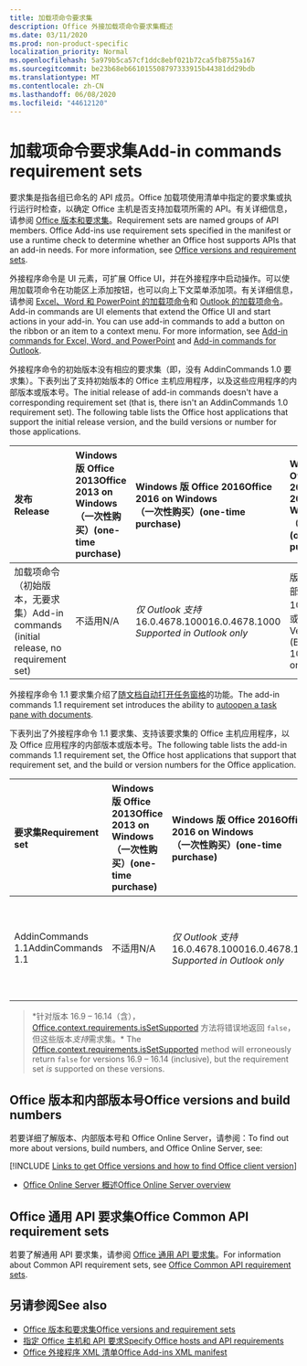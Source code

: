```yaml
---
title: 加载项命令要求集
description: Office 外接加载项命令要求集概述
ms.date: 03/11/2020
ms.prod: non-product-specific
localization_priority: Normal
ms.openlocfilehash: 5a979b5ca57cf1ddc8ebf021b72ca5fb8755a167
ms.sourcegitcommit: be23b68eb661015508797333915b44381dd29bdb
ms.translationtype: MT
ms.contentlocale: zh-CN
ms.lasthandoff: 06/08/2020
ms.locfileid: "44612120"
---
```

# <a name="add-in-commands-requirement-sets"></a><span data-ttu-id="33b18-103">加载项命令要求集</span><span class="sxs-lookup"><span data-stu-id="33b18-103">Add-in commands requirement sets</span></span>

<span data-ttu-id="33b18-p101">要求集是指各组已命名的 API 成员。Office 加载项使用清单中指定的要求集或执行运行时检查，以确定 Office 主机是否支持加载项所需的 API。有关详细信息，请参阅 [Office 版本和要求集](../../develop/office-versions-and-requirement-sets.md)。</span><span class="sxs-lookup"><span data-stu-id="33b18-p101">Requirement sets are named groups of API members. Office Add-ins use requirement sets specified in the manifest or use a runtime check to determine whether an Office host supports APIs that an add-in needs. For more information, see [Office versions and requirement sets](../../develop/office-versions-and-requirement-sets.md).</span></span>

<span data-ttu-id="33b18-p102">外接程序命令是 UI 元素，可扩展 Office UI，并在外接程序中启动操作。可以使用加载项命令在功能区上添加按钮，也可以向上下文菜单添加项。有关详细信息，请参阅 [Excel、Word 和 PowerPoint 的加载项命令](../../design/add-in-commands.md)和 [Outlook 的加载项命令](../../outlook/add-in-commands-for-outlook.md)。</span><span class="sxs-lookup"><span data-stu-id="33b18-p102">Add-in commands are UI elements that extend the Office UI and start actions in your add-in. You can use add-in commands to add a button on the ribbon or an item to a context menu. For more information, see [Add-in commands for Excel, Word, and PowerPoint](../../design/add-in-commands.md) and [Add-in commands for Outlook](../../outlook/add-in-commands-for-outlook.md).</span></span>

<span data-ttu-id="33b18-p103">外接程序命令的初始版本没有相应的要求集（即，没有 AddinCommands 1.0 要求集）。下表列出了支持初始版本的 Office 主机应用程序，以及这些应用程序的内部版本或版本号。</span><span class="sxs-lookup"><span data-stu-id="33b18-p103">The initial release of add-in commands doesn't have a corresponding requirement set (that is, there isn't an AddinCommands 1.0 requirement set). The following table lists the Office host applications that support the initial release version, and the build versions or number for those applications.</span></span>  

| <span data-ttu-id="33b18-112">发布</span><span class="sxs-lookup"><span data-stu-id="33b18-112">Release</span></span>   |  <span data-ttu-id="33b18-113">Windows 版 Office 2013</span><span class="sxs-lookup"><span data-stu-id="33b18-113">Office 2013 on Windows</span></span><br><span data-ttu-id="33b18-114">（一次性购买）</span><span class="sxs-lookup"><span data-stu-id="33b18-114">(one-time purchase)</span></span> | <span data-ttu-id="33b18-115">Windows 版 Office 2016</span><span class="sxs-lookup"><span data-stu-id="33b18-115">Office 2016 on Windows</span></span><br><span data-ttu-id="33b18-116">（一次性购买）</span><span class="sxs-lookup"><span data-stu-id="33b18-116">(one-time purchase)</span></span> | <span data-ttu-id="33b18-117">Windows 版 Office 2019</span><span class="sxs-lookup"><span data-stu-id="33b18-117">Office 2019 on Windows</span></span><br><span data-ttu-id="33b18-118">（一次性购买）</span><span class="sxs-lookup"><span data-stu-id="33b18-118">(one-time purchase)</span></span> | <span data-ttu-id="33b18-119">Windows 版 Office</span><span class="sxs-lookup"><span data-stu-id="33b18-119">Office on Windows</span></span><br><span data-ttu-id="33b18-120">（已连接到 Office 365 订阅）</span><span class="sxs-lookup"><span data-stu-id="33b18-120">(connected to Office 365 subscription)</span></span>   |  <span data-ttu-id="33b18-121">iPad 版 Office</span><span class="sxs-lookup"><span data-stu-id="33b18-121">Office on iPad</span></span><br><span data-ttu-id="33b18-122">（已连接到 Office 365 订阅）</span><span class="sxs-lookup"><span data-stu-id="33b18-122">(connected to Office 365 subscription)</span></span>  |  <span data-ttu-id="33b18-123">Mac 版 Office</span><span class="sxs-lookup"><span data-stu-id="33b18-123">Office on Mac</span></span><br><span data-ttu-id="33b18-124">（连接到 Office 365 订阅）</span><span class="sxs-lookup"><span data-stu-id="33b18-124">(connected to Office 365 subscription)</span></span>  | <span data-ttu-id="33b18-125">Office 网页版</span><span class="sxs-lookup"><span data-stu-id="33b18-125">Office on the web</span></span>  |
|:-----|:-----|:-----|:-----|:-----|:-----|:-----|:-----|
| <span data-ttu-id="33b18-126">加载项命令（初始版本，无要求集）</span><span class="sxs-lookup"><span data-stu-id="33b18-126">Add-in commands (initial release, no requirement set)</span></span> | <span data-ttu-id="33b18-127">不适用</span><span class="sxs-lookup"><span data-stu-id="33b18-127">N/A</span></span> | <span data-ttu-id="33b18-128">*仅 Outlook 支持* 16.0.4678.1000</span><span class="sxs-lookup"><span data-stu-id="33b18-128">16.0.4678.1000 *Supported in Outlook only*</span></span> | <span data-ttu-id="33b18-129">版本 1809（内部版本 10827.20150）或更高版本</span><span class="sxs-lookup"><span data-stu-id="33b18-129">Version 1809 (Build 10827.20150) or later</span></span> |<span data-ttu-id="33b18-130">版本 1603（内部版本 6769.0000）或更高版本</span><span class="sxs-lookup"><span data-stu-id="33b18-130">Version 1603 (Build 6769.0000) or later</span></span> | <span data-ttu-id="33b18-131">不适用</span><span class="sxs-lookup"><span data-stu-id="33b18-131">N/A</span></span> | <span data-ttu-id="33b18-132">15.33 或更高版本</span><span class="sxs-lookup"><span data-stu-id="33b18-132">15.33 or later</span></span>| <span data-ttu-id="33b18-133">2016 年 1 月</span><span class="sxs-lookup"><span data-stu-id="33b18-133">January 2016</span></span> |

<span data-ttu-id="33b18-134">外接程序命令 1.1 要求集介绍了[随文档自动打开任务窗格](../../develop/automatically-open-a-task-pane-with-a-document.md)的功能。</span><span class="sxs-lookup"><span data-stu-id="33b18-134">The add-in commands 1.1 requirement set introduces the ability to [autoopen a task pane with documents](../../develop/automatically-open-a-task-pane-with-a-document.md).</span></span>

<span data-ttu-id="33b18-135">下表列出了外接程序命令 1.1 要求集、支持该要求集的 Office 主机应用程序，以及 Office 应用程序的内部版本或版本号。</span><span class="sxs-lookup"><span data-stu-id="33b18-135">The following table lists the add-in commands 1.1 requirement set, the Office host applications that support that requirement set, and the build or version numbers for the Office application.</span></span>

|  <span data-ttu-id="33b18-136">要求集</span><span class="sxs-lookup"><span data-stu-id="33b18-136">Requirement set</span></span>  |  <span data-ttu-id="33b18-137">Windows 版 Office 2013</span><span class="sxs-lookup"><span data-stu-id="33b18-137">Office 2013 on Windows</span></span><br><span data-ttu-id="33b18-138">（一次性购买）</span><span class="sxs-lookup"><span data-stu-id="33b18-138">(one-time purchase)</span></span> | <span data-ttu-id="33b18-139">Windows 版 Office 2016</span><span class="sxs-lookup"><span data-stu-id="33b18-139">Office 2016 on Windows</span></span><br><span data-ttu-id="33b18-140">（一次性购买）</span><span class="sxs-lookup"><span data-stu-id="33b18-140">(one-time purchase)</span></span> | <span data-ttu-id="33b18-141">Windows 版 Office 2019</span><span class="sxs-lookup"><span data-stu-id="33b18-141">Office 2019 on Windows</span></span><br><span data-ttu-id="33b18-142">（一次性购买）</span><span class="sxs-lookup"><span data-stu-id="33b18-142">(one-time purchase)</span></span> | <span data-ttu-id="33b18-143">Windows 版 Office</span><span class="sxs-lookup"><span data-stu-id="33b18-143">Office on Windows</span></span><br><span data-ttu-id="33b18-144">（已连接到 Office 365 订阅）</span><span class="sxs-lookup"><span data-stu-id="33b18-144">(connected to Office 365 subscription)</span></span>   |  <span data-ttu-id="33b18-145">iPad 版 Office</span><span class="sxs-lookup"><span data-stu-id="33b18-145">Office on iPad</span></span><br><span data-ttu-id="33b18-146">（已连接到 Office 365 订阅）</span><span class="sxs-lookup"><span data-stu-id="33b18-146">(connected to Office 365 subscription)</span></span>  |  <span data-ttu-id="33b18-147">Mac 版 Office</span><span class="sxs-lookup"><span data-stu-id="33b18-147">Office on Mac</span></span><br><span data-ttu-id="33b18-148">（连接到 Office 365 订阅）</span><span class="sxs-lookup"><span data-stu-id="33b18-148">(connected to Office 365 subscription)</span></span>  | <span data-ttu-id="33b18-149">Office 网页版</span><span class="sxs-lookup"><span data-stu-id="33b18-149">Office on the web</span></span>  |  
|:-----|:-----|:-----|:-----|:-----|:-----|:-----|:-----|
| <span data-ttu-id="33b18-150">AddinCommands 1.1</span><span class="sxs-lookup"><span data-stu-id="33b18-150">AddinCommands 1.1</span></span>  | <span data-ttu-id="33b18-151">不适用</span><span class="sxs-lookup"><span data-stu-id="33b18-151">N/A</span></span> | <span data-ttu-id="33b18-152">*仅 Outlook 支持* 16.0.4678.1000</span><span class="sxs-lookup"><span data-stu-id="33b18-152">16.0.4678.1000 *Supported in Outlook only*</span></span>  | <span data-ttu-id="33b18-153">版本 1809（内部版本 10827.20150）或更高版本</span><span class="sxs-lookup"><span data-stu-id="33b18-153">Version 1809 (Build 10827.20150) or later</span></span> | <span data-ttu-id="33b18-154">版本 1705（内部版本 8121.1000）或更高版本</span><span class="sxs-lookup"><span data-stu-id="33b18-154">Version 1705 (Build 8121.1000) or later</span></span> | <span data-ttu-id="33b18-155">不适用</span><span class="sxs-lookup"><span data-stu-id="33b18-155">N/A</span></span> | <span data-ttu-id="33b18-156">15.34 或更高版本\*</span><span class="sxs-lookup"><span data-stu-id="33b18-156">15.34 or later\*</span></span>| <span data-ttu-id="33b18-157">2017 年 5 月</span><span class="sxs-lookup"><span data-stu-id="33b18-157">May 2017</span></span> |

><span data-ttu-id="33b18-158">\*针对版本 16.9 &ndash; 16.14（含），[Office.context.requirements.isSetSupported](/javascript/api/office/office.requirementsetsupport#issetsupported-name--minversion-) 方法将错误地返回 `false`，但这些版本*支持*需求集。</span><span class="sxs-lookup"><span data-stu-id="33b18-158">\* The [Office.context.requirements.isSetSupported](/javascript/api/office/office.requirementsetsupport#issetsupported-name--minversion-) method will erroneously return `false` for versions 16.9 &ndash; 16.14 (inclusive), but the requirement set *is* supported on these versions.</span></span>

## <a name="office-versions-and-build-numbers"></a><span data-ttu-id="33b18-159">Office 版本和内部版本号</span><span class="sxs-lookup"><span data-stu-id="33b18-159">Office versions and build numbers</span></span>

<span data-ttu-id="33b18-160">若要详细了解版本、内部版本号和 Office Online Server，请参阅：</span><span class="sxs-lookup"><span data-stu-id="33b18-160">To find out more about versions, build numbers, and Office Online Server, see:</span></span>

[!INCLUDE [Links to get Office versions and how to find Office client version](../../includes/links-get-office-versions-builds.md)]
- [<span data-ttu-id="33b18-161">Office Online Server 概述</span><span class="sxs-lookup"><span data-stu-id="33b18-161">Office Online Server overview</span></span>](/officeonlineserver/office-online-server-overview)

## <a name="office-common-api-requirement-sets"></a><span data-ttu-id="33b18-162">Office 通用 API 要求集</span><span class="sxs-lookup"><span data-stu-id="33b18-162">Office Common API requirement sets</span></span>

<span data-ttu-id="33b18-163">若要了解通用 API 要求集，请参阅 [Office 通用 API 要求集](office-add-in-requirement-sets.md)。</span><span class="sxs-lookup"><span data-stu-id="33b18-163">For information about Common API requirement sets, see [Office Common API requirement sets](office-add-in-requirement-sets.md).</span></span>

## <a name="see-also"></a><span data-ttu-id="33b18-164">另请参阅</span><span class="sxs-lookup"><span data-stu-id="33b18-164">See also</span></span>

- [<span data-ttu-id="33b18-165">Office 版本和要求集</span><span class="sxs-lookup"><span data-stu-id="33b18-165">Office versions and requirement sets</span></span>](../../develop/office-versions-and-requirement-sets.md)
- [<span data-ttu-id="33b18-166">指定 Office 主机和 API 要求</span><span class="sxs-lookup"><span data-stu-id="33b18-166">Specify Office hosts and API requirements</span></span>](../../develop/specify-office-hosts-and-api-requirements.md)
- [<span data-ttu-id="33b18-167">Office 外接程序 XML 清单</span><span class="sxs-lookup"><span data-stu-id="33b18-167">Office Add-ins XML manifest</span></span>](../../develop/add-in-manifests.md)
